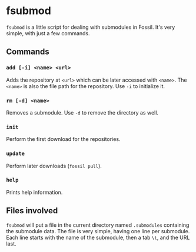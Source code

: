 # fsubmod

`fsubmod` is a little script for dealing with submodules in Fossil. It's very simple, with just a few commands.

## Commands

### `add [-i] <name> <url>`

Adds the repository at `<url>` which can be later accessed with `<name>`. The `<name>` is also the file path for the repository. Use `-i` to initialize it.

### `rm [-d] <name>`

Removes a submodule. Use `-d` to remove the directory as well.

### `init`

Perform the first download for the repositories.

### `update`

Perform later downloads (`fossil pull`).

### `help`

Prints help information.

## Files involved

`fsubmod` will put a file in the current directory named `.submodules` containing the submodule data. The file is very simple, having one line per submodule. Each line starts with the name of the submodule, then a tab `\t`, and the URL last.
